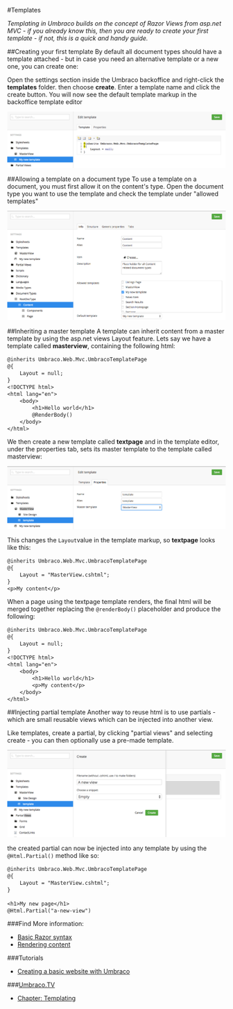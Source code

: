 #Templates

_Templating in Umbraco builds on the concept of Razor Views from asp.net MVC - if you already know this, then you are ready to create your first template - if not, this is a quick and handy guide._

##Creating your first template
By default all document types should have a template attached - but in case you need an alternative template or a new one, you can create one:

Open the settings section inside the Umbraco backoffice and right-click the **templates** folder. then choose **create**. Enter a template name and click the create button. You will now see the default template markup in the backoffice template editor

![Created template](images/create-template.png)


##Allowing a template on a document type
To use a template on a document, you must first allow it on the content's type. Open the document type you want to use the template and check the template under "allowed templates"

![Allowing template](images/allow-template.png)


##Inheriting a master template
A template can inherit content from a master template by using the asp.net views Layout feature. Lets say we have a template called **masterview**, containing the following html:

    @inherits Umbraco.Web.Mvc.UmbracoTemplatePage
    @{
        Layout = null;
    }
    <!DOCTYPE html>
    <html lang="en">
        <body>
    		<h1>Hello world</h1>
            @RenderBody()
        </body>
    </html>

We then create a new template called **textpage** and in the template editor, under the properties tab, sets its master template to the template called masterview:

![Inherit template](images/inherit-template.png)

This changes the `Layout`value in the template markup, so **textpage** looks like this:

    @inherits Umbraco.Web.Mvc.UmbracoTemplatePage
    @{
        Layout = "MasterView.cshtml";
    }
    <p>My content</p>

When a page using the textpage template renders, the final html will be merged together replacing the `@renderBody()` placeholder and produce the following:

    @inherits Umbraco.Web.Mvc.UmbracoTemplatePage
    @{
        Layout = null;
    }
    <!DOCTYPE html>
    <html lang="en">
        <body>
    		<h1>Hello world</h1>
            <p>My content</p>
        </body>
    </html>

##Injecting partial template
Another way to reuse html is to use partials - which are small reusable views which can be injected into another view.

Like templates, create a partial, by clicking "partial views" and selecting create - you can then optionally use a pre-made template.

![Create partial](images/create-partial.png)

the created partial can now be injected into any template by using the `@Html.Partial()` method like so:

    @inherits Umbraco.Web.Mvc.UmbracoTemplatePage
    @{
        Layout = "MasterView.cshtml";
    }

    <h1>My new page</h1>
    @Html.Partial("a-new-view")

###Find More information:

- [Basic Razor syntax](basic-razor-syntax.md)
- [Rendering content](../Rendering-Content/)

###Tutorials
- [Creating a basic website with Umbraco](../../../Tutorials/Creating-Basic-Site/)

###[Umbraco.TV](http://umbraco.tv)
- [Chapter: Templating](http://umbraco.tv/videos/umbraco-v7/implementor/fundamentals/templating/introduction/)
